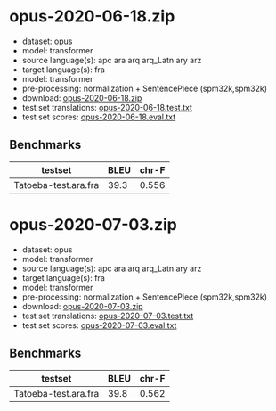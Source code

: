 # opus-2020-06-18.zip

* dataset: opus
* model: transformer
* source language(s): apc ara arq arq_Latn ary arz
* target language(s): fra
* model: transformer
* pre-processing: normalization + SentencePiece (spm32k,spm32k)
* download: [opus-2020-06-18.zip](https://object.pouta.csc.fi/Tatoeba-MT-models/ara-fra/opus-2020-06-18.zip)
* test set translations: [opus-2020-06-18.test.txt](https://object.pouta.csc.fi/Tatoeba-MT-models/ara-fra/opus-2020-06-18.test.txt)
* test set scores: [opus-2020-06-18.eval.txt](https://object.pouta.csc.fi/Tatoeba-MT-models/ara-fra/opus-2020-06-18.eval.txt)

## Benchmarks

| testset               | BLEU  | chr-F |
|-----------------------|-------|-------|
| Tatoeba-test.ara.fra 	| 39.3 	| 0.556 |

# opus-2020-07-03.zip

* dataset: opus
* model: transformer
* source language(s): apc ara arq arq_Latn ary arz
* target language(s): fra
* model: transformer
* pre-processing: normalization + SentencePiece (spm32k,spm32k)
* download: [opus-2020-07-03.zip](https://object.pouta.csc.fi/Tatoeba-MT-models/ara-fra/opus-2020-07-03.zip)
* test set translations: [opus-2020-07-03.test.txt](https://object.pouta.csc.fi/Tatoeba-MT-models/ara-fra/opus-2020-07-03.test.txt)
* test set scores: [opus-2020-07-03.eval.txt](https://object.pouta.csc.fi/Tatoeba-MT-models/ara-fra/opus-2020-07-03.eval.txt)

## Benchmarks

| testset               | BLEU  | chr-F |
|-----------------------|-------|-------|
| Tatoeba-test.ara.fra 	| 39.8 	| 0.562 |

